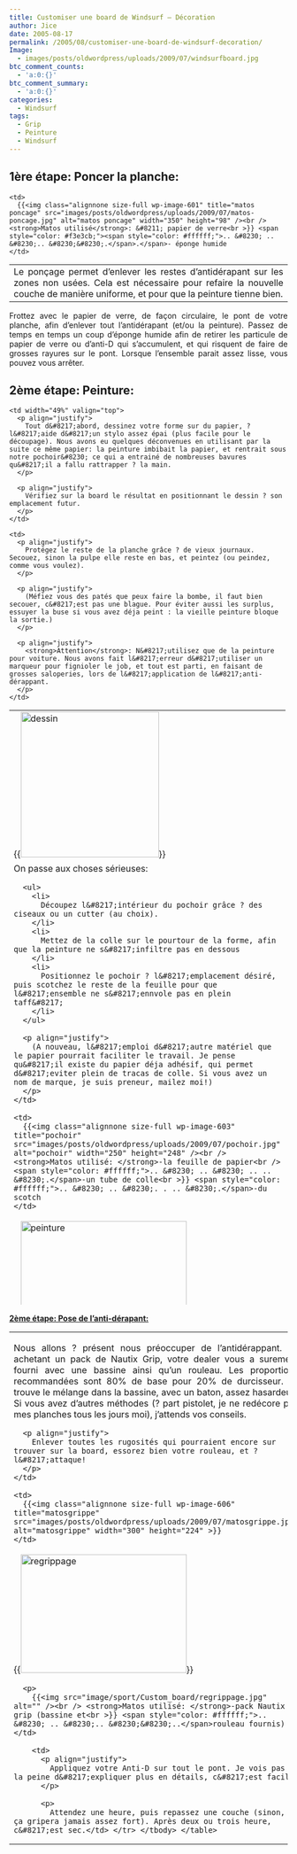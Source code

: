 ```yaml
---
title: Customiser une board de Windsurf – Décoration
author: Jice
date: 2005-08-17
permalink: /2005/08/customiser-une-board-de-windsurf-decoration/
Image:
  - images/posts/oldwordpress/uploads/2009/07/windsurfboard.jpg
btc_comment_counts:
  - 'a:0:{}'
btc_comment_summary:
  - 'a:0:{}'
categories:
  - Windsurf
tags:
  - Grip
  - Peinture
  - Windsurf
---
```

## 1ère étape: Poncer la planche:

<table style="width: 100%;" border="0" cellspacing="7">
  <tr>
    <td style="text-align: justify;">
      Le ponçage permet d&#8217;enlever les restes d&#8217;antidérapant sur les zones non usées. Cela est nécessaire pour refaire la nouvelle couche de manière uniforme, et pour que la peinture tienne bien.
    </td>
    
    <td>
      {{<img class="alignnone size-full wp-image-601" title="matos poncage" src="images/posts/oldwordpress/uploads/2009/07/matos-poncage.jpg" alt="matos poncage" width="350" height="98" /><br /> <strong>Matos utilisé</strong>: &#8211; papier de verre<br >}} <span style="color: #f3e3cb;"><span style="color: #ffffff;">.. &#8230; .. &#8230;.. &#8230;&#8230;.</span>.</span>- éponge humide
    </td>
  </tr>
</table>

<p style="text-align: justify;">
  Frottez avec le papier de verre, de façon circulaire, le pont de votre planche, afin d&#8217;enlever tout l&#8217;antidérapant (et/ou la peinture). Passez de temps en temps un coup d&#8217;éponge humide afin de retirer les particule de papier de verre ou d&#8217;anti-D qui s&#8217;accumulent, et qui risquent de faire de grosses rayures sur le pont. Lorsque l&#8217;ensemble parait assez lisse, vous pouvez vous arrêter.
</p>

## 2ème étape: Peinture:

<table style="width: 500px; height: 1074px;" border="0" cellspacing="7">
  <tr>
    <td width="51%">
      {{<img class="alignnone size-full wp-image-602" title="dessin" src="images/posts/oldwordpress/uploads/2009/07/dessin.jpg" alt="dessin" width="250" height="263" >}}
    </td>
    
    <td width="49%" valign="top">
      <p align="justify">
        Tout d&#8217;abord, dessinez votre forme sur du papier, ? l&#8217;aide d&#8217;un stylo assez épai (plus facile pour le découpage). Nous avons eu quelques déconvenues en utilisant par la suite ce même papier: la peinture imbibait la papier, et rentrait sous notre pochoir&#8230; ce qui a entrainé de nombreuses bavures qu&#8217;il a fallu rattrapper ? la main.
      </p>
      
      <p align="justify">
        Vérifiez sur la board le résultat en positionnant le dessin ? son emplacement futur.
      </p>
    </td>
  </tr>
  
  <tr>
    <td>
      On passe aux choses sérieuses:</p> 
      
      <ul>
        <li>
          Découpez l&#8217;intérieur du pochoir grâce ? des ciseaux ou un cutter (au choix).
        </li>
        <li>
          Mettez de la colle sur le pourtour de la forme, afin que la peinture ne s&#8217;infiltre pas en dessous
        </li>
        <li>
          Positionnez le pochoir ? l&#8217;emplacement désiré, puis scotchez le reste de la feuille pour que l&#8217;ensemble ne s&#8217;ennvole pas en plein taff&#8217;
        </li>
      </ul>
      
      <p align="justify">
        (A nouveau, l&#8217;emploi d&#8217;autre matériel que le papier pourrait faciliter le travail. Je pense qu&#8217;il existe du papier déja adhésif, qui permet d&#8217;eviter plein de tracas de colle. Si vous avez un nom de marque, je suis preneur, mailez moi!)
      </p>
    </td>
    
    <td>
      {{<img class="alignnone size-full wp-image-603" title="pochoir" src="images/posts/oldwordpress/uploads/2009/07/pochoir.jpg" alt="pochoir" width="250" height="248" /><br /> <strong>Matos utilisé: </strong>-la feuille de papier<br /> <span style="color: #ffffff;">.. &#8230; .. &#8230; .. .. &#8230;.</span>-un tube de colle<br >}} <span style="color: #ffffff;">.. &#8230; .. &#8230;. . .. &#8230;.</span>-du scotch
    </td>
  </tr>
  
  <tr>
    <td>
      {{<img class="alignnone size-full wp-image-604" title="peinture" src="images/posts/oldwordpress/uploads/2009/07/peinture.jpg" alt="peinture" width="300" height="225" /><br /> <strong>Matos utilisé: </strong>-peinture pour voiture, Carlux<br >}} <span style="color: #ffffff;">.. &#8230; .. &#8230; .. .. &#8230;.</span>-vieux journaux
    </td>
    
    <td>
      <p align="justify">
        Protégez le reste de la planche grâce ? de vieux journaux. Secouez, sinon la pulpe elle reste en bas, et peintez (ou peindez, comme vous voulez).
      </p>
      
      <p align="justify">
        (Méfiez vous des patés que peux faire la bombe, il faut bien secouer, c&#8217;est pas une blague. Pour éviter aussi les surplus, essuyer la buse si vous avez déja peint : la vieille peinture bloque la sortie.)
      </p>
      
      <p align="justify">
        <strong>Attention</strong>: N&#8217;utilisez que de la peinture pour voiture. Nous avons fait l&#8217;erreur d&#8217;utiliser un marqueur pour fignioler le job, et tout est parti, en faisant de grosses saloperies, lors de l&#8217;application de l&#8217;anti-dérappant.
      </p>
    </td>
  </tr>
  
  <tr>
    <td>
      <p align="justify">
        Attendez un peu que ça sèche, &#8230; et ça y est, vous pourrez admirez votre oeuvre; Faites attention tout de même ? la peinture qui a pu baver sous le pochoir. Nous avons rattrapper un peu en regrattant avec une pointe.
      </p>
      
      <p align="justify">
        (Voir <a href="images/posts/oldwordpress/uploads/2009/07/mort.jpg" target="_blank">ici</a> pour une peinture pourrie, et voir l&#8217;image ci-dessous pour voir ce qu&#8217;on a réussi ? en faire)
      </p>
    </td>
    
    <td>
      {{<img class="alignnone size-full wp-image-605" title="fini" src="images/posts/oldwordpress/uploads/2009/07/fini.jpg" alt="fini" width="300" height="225" >}}
    </td>
  </tr>
</table>

<span style="text-decoration: underline;"><strong><span style="text-decoration: underline;">2ème étape: Pose de l&#8217;anti-dérapant:</span></strong></span>

<table style="width: 100%;" border="0" cellspacing="7" cellpadding="0">
  <tr>
    <td>
      <p align="justify">
        Nous allons ? présent nous préoccuper de l&#8217;antidérappant. En achetant un pack de Nautix Grip, votre dealer vous a surement fourni avec une bassine ainsi qu&#8217;un rouleau. Les proportions recommandées sont 80% de base pour 20% de durcisseur. Je trouve le mélange dans la bassine, avec un baton, assez hasardeux. Si vous avez d&#8217;autres méthodes (? part pistolet, je ne redécore pas mes planches tous les jours moi), j&#8217;attends vos conseils.
      </p>
      
      <p align="justify">
        Enlever toutes les rugosités qui pourraient encore sur trouver sur la board, essorez bien votre rouleau, et ? l&#8217;attaque!
      </p>
    </td>
    
    <td>
      {{<img class="alignnone size-full wp-image-606" title="matosgrippe" src="images/posts/oldwordpress/uploads/2009/07/matosgrippe.jpg" alt="matosgrippe" width="300" height="224" >}}
    </td>
  </tr>
  
  <tr>
    <td>
      {{<img class="alignnone size-full wp-image-608" title="regrippage" src="images/posts/oldwordpress/uploads/2009/07/regrippage1.jpg" alt="regrippage" width="300" height="214" >}}</p> 
      
      <p>
        {{<img src="image/sport/Custom_board/regrippage.jpg" alt="" /><br /> <strong>Matos utilisé: </strong>-pack Nautix grip (bassine et<br >}} <span style="color: #ffffff;">.. &#8230; .. &#8230;.. &#8230;&#8230;..</span>rouleau fournis)</td> 
        
        <td>
          <p align="justify">
            Appliquez votre Anti-D sur tout le pont. Je vois pas la peine d&#8217;expliquer plus en détails, c&#8217;est facile!
          </p>
          
          <p>
            Attendez une heure, puis repassez une couche (sinon, ça gripera jamais assez fort). Après deux ou trois heure, c&#8217;est sec.</td> </tr> </tbody> </table>